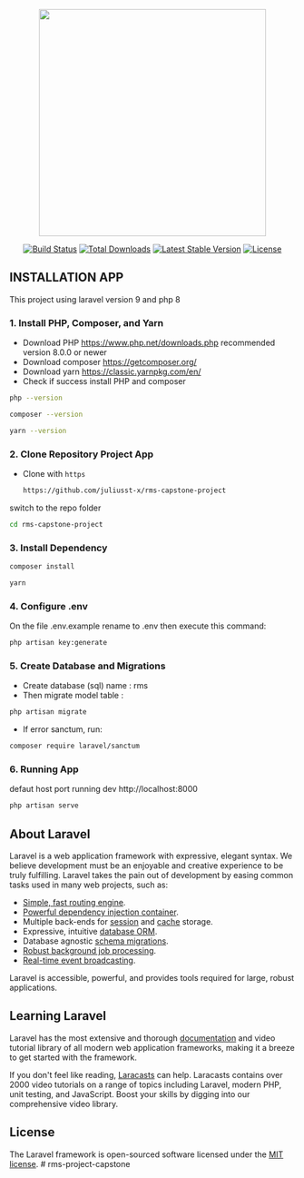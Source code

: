 <p align="center"><a href="https://laravel.com" target="_blank"><img src="https://raw.githubusercontent.com/laravel/art/master/logo-lockup/5%20SVG/2%20CMYK/1%20Full%20Color/laravel-logolockup-cmyk-red.svg" width="400"></a></p>

<p align="center">
<a href="https://travis-ci.org/laravel/framework"><img src="https://travis-ci.org/laravel/framework.svg" alt="Build Status"></a>
<a href="https://packagist.org/packages/laravel/framework"><img src="https://img.shields.io/packagist/dt/laravel/framework" alt="Total Downloads"></a>
<a href="https://packagist.org/packages/laravel/framework"><img src="https://img.shields.io/packagist/v/laravel/framework" alt="Latest Stable Version"></a>
<a href="https://packagist.org/packages/laravel/framework"><img src="https://img.shields.io/packagist/l/laravel/framework" alt="License"></a>
</p>

## INSTALLATION APP

<p>This project using laravel version 9 and php 8</p>

### 1. Install PHP, Composer, and Yarn

-   Download PHP https://www.php.net/downloads.php recommended version 8.0.0 or newer
-   Download composer https://getcomposer.org/
-   Download yarn https://classic.yarnpkg.com/en/
-   Check if success install PHP and composer

```sh
php --version
```

```sh
composer --version
```

```sh
yarn --version
```

### 2. Clone Repository Project App

-   Clone with `https`
    ```sh
    https://github.com/juliusst-x/rms-capstone-project
    ```

switch to the repo folder

```sh
cd rms-capstone-project
```

### 3. Install Dependency

```sh
composer install
```

```sh
yarn
```

### 4. Configure .env

On the file .env.example rename to .env then execute this command:

```sh
php artisan key:generate
```

### 5. Create Database and Migrations

-   Create database (sql) name : rms
-   Then migrate model table :

```sh
php artisan migrate
```

-   If error sanctum, run:

```sh
composer require laravel/sanctum
```

### 6. Running App

defaut host port running dev http://localhost:8000

```sh
php artisan serve
```

## About Laravel

Laravel is a web application framework with expressive, elegant syntax. We believe development must be an enjoyable and creative experience to be truly fulfilling. Laravel takes the pain out of development by easing common tasks used in many web projects, such as:

-   [Simple, fast routing engine](https://laravel.com/docs/routing).
-   [Powerful dependency injection container](https://laravel.com/docs/container).
-   Multiple back-ends for [session](https://laravel.com/docs/session) and [cache](https://laravel.com/docs/cache) storage.
-   Expressive, intuitive [database ORM](https://laravel.com/docs/eloquent).
-   Database agnostic [schema migrations](https://laravel.com/docs/migrations).
-   [Robust background job processing](https://laravel.com/docs/queues).
-   [Real-time event broadcasting](https://laravel.com/docs/broadcasting).

Laravel is accessible, powerful, and provides tools required for large, robust applications.

## Learning Laravel

Laravel has the most extensive and thorough [documentation](https://laravel.com/docs) and video tutorial library of all modern web application frameworks, making it a breeze to get started with the framework.

If you don't feel like reading, [Laracasts](https://laracasts.com) can help. Laracasts contains over 2000 video tutorials on a range of topics including Laravel, modern PHP, unit testing, and JavaScript. Boost your skills by digging into our comprehensive video library.

## License

The Laravel framework is open-sourced software licensed under the [MIT license](https://opensource.org/licenses/MIT).
#   r m s - p r o j e c t - c a p s t o n e  
 